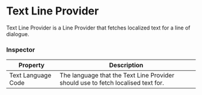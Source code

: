 # Text Line Provider

Text Line Provider is a Line Provider that fetches localized text for a line of dialogue.

### Inspector

|Property|Description|
|---|---|
|Text Language Code|The language that the Text Line Provider should use to fetch localised text for.|